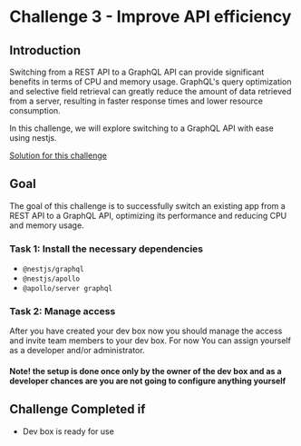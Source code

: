 # Challenge 3 - Improve API efficiency

## Introduction

Switching from a REST API to a GraphQL API can provide significant benefits in terms of CPU and memory usage. GraphQL's query optimization and selective field retrieval can greatly reduce the amount of data retrieved from a server, resulting in faster response times and lower resource consumption. 

In this challenge, we will explore switching to a GraphQL API with ease using nestjs.

[Solution for this challenge](../solutionguide/01-How-to-get-up-to-speed-as-Developer-using-Cloud-Environment-Development-Solution.md)

## Goal 

The goal of this challenge is to successfully switch an existing app from a REST API to a GraphQL API, optimizing its performance and reducing CPU and memory usage.

### Task 1: Install the necessary dependencies

 - `@nestjs/graphql`
 - `@nestjs/apollo` 
 - `@apollo/server graphql`

### Task 2: Manage access

After you have created your dev box now you should manage the access and invite team members to your dev box.
For now You can assign yourself as a developer and/or administrator.

#### Note! the setup is done once only by the owner of the dev box and as a developer chances are you are not going to configure anything yourself

## Challenge Completed if

- Dev box is ready for use

